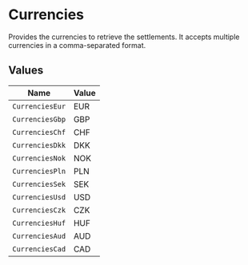 # Currencies

Provides the currencies to retrieve the settlements. It accepts multiple currencies in a comma-separated format.


## Values

| Name            | Value           |
| --------------- | --------------- |
| `CurrenciesEur` | EUR             |
| `CurrenciesGbp` | GBP             |
| `CurrenciesChf` | CHF             |
| `CurrenciesDkk` | DKK             |
| `CurrenciesNok` | NOK             |
| `CurrenciesPln` | PLN             |
| `CurrenciesSek` | SEK             |
| `CurrenciesUsd` | USD             |
| `CurrenciesCzk` | CZK             |
| `CurrenciesHuf` | HUF             |
| `CurrenciesAud` | AUD             |
| `CurrenciesCad` | CAD             |